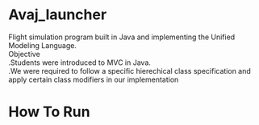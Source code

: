 # Avaj_launcher
Flight simulation program built in Java and implementing the Unified Modeling Language. <br />
Objective <br />
.Students were introduced to MVC in Java. <br />
.We were required to follow a specific hierechical class specification and apply certain class modifiers in our implementation <br />

# How To Run
